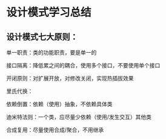 # 设计模式学习总结



## 设计模式七大原则：

单一职责：类的功能职责，要是单一的

接口隔离：降低累之间的耦合，使用多个接口，不要使用单个接口

开闭原则：对扩展开放，对修改关闭，实现热插拔效果

里氏代换：

依赖倒置：依赖（使用）抽象，不依赖具体类

迪米特法则：一个类，应尽量少依赖（使用/发生交互）其他类

合成复用：尽量使用合成/聚合，不用继承



